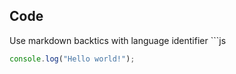 ## Code

Use markdown backtics with language identifier ```js 
  
```js
console.log("Hello world!");
```
